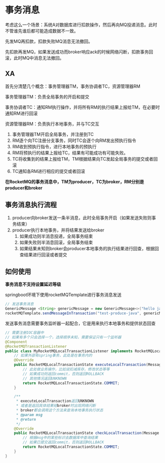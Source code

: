 # 事务消息

考虑这么一个场景：系统A对数据库进行扣款操作，然后再向MQ投递消息。此时不管谁先谁后都可能造成数据不一致。

先发MQ再扣款，扣款失败MQ消息无法撤回。

先扣款再发MQ，如果发送成功而broker响应ack的时候网络闪断，扣款事务回滚，此时MQ中消息无法撤回。

## XA

首先分清楚几个概念：事务管理器TM，事务协调者TC，资源管理器RM

事务管理器TM：负责全局事务的开启和提交

事务协调者TC：通知RM执行操作，并将所有RM的执行结果上报给TM，在必要时通知RM进行回滚

资源管理器RM：负责执行本地事务，并与TC交互

1. 事务管理器TM开启全局事务，并注册到TC
2. RM逐个向TC注册分支事务，同时TC会逐个向RM发出预执行指令
3. RM收到预执行指令，进行本地事务的预执行
4. RM将预执行的结果上报给TC，结果有可能成功有可能失败。
5. TC将收集到的结果上报给TM，TM根据结果向TC发起全局事务的提交或者回滚
6. TC通知各RM进行相应的提交或者回滚

**在RocketMQ的事务消息中，TM为producer，TC为broker，RM分别是producer和broker**

## 事务消息执行流程

1. producer向broker发送一条半消息，此时全局事务开启（如果发送失败则事务结束）
2. producer执行本地事务，并将结果发送给broker
   1. 如果成功则半消息投递，全局事务结束
   2. 如果失败则半消息回滚，全局事务结束
   3. 如果结果未知则broker会producer本地事务的执行结果进行回查，根据回查结果进行回滚或者提交

## 如何使用

**事务消息不支持设置延迟等级**

springboot环境下使用rocketMQTemplate进行事务消息发送

```java
// 发送事务消息
GenericMessage <String> genericMessage = new GenericMessage<>("hello java tx");
rocketMQTemplate.sendMessageInTransaction("test-produce-java", genericMessage, null);
```

发送事务消息需要事务监听器一起配合，它是用来执行本地事务和提供状态回查

```java
// 需要注册IOC容器中
// 如果有多个只会选择一个，选择顺序未知，需要保证只有一个监听器
@Component
@RocketMQTransactionListener
public class MyRocketMQLocalTransactionListener implements RocketMQLocalTransactionListener {
  	// 如果外部有spring事务，此处是在事务内的
    @Override
    public RocketMQLocalTransactionState executeLocalTransaction(Message msg, Object arg) {
        // 此处做业务操作，比如说扣减库存，修改状态等等
        // 如果成功则返回commit，否则返回ROLLBACK
        // 其他情况返回UNKNOWN
        return RocketMQLocalTransactionState.COMMIT;
    }

    /**
     * executeLocalTransaction返回UNKNOWN
     * 或者是返回具体结果给broker时出现网络闪断
     * broker都会调用这个方法来查询本地事务执行状态
     * @param msg
     * @return
     */
    @Override
    public RocketMQLocalTransactionState checkLocalTransaction(Message msg) {
        // 根据msg中的某些标识去数据库中查询结果
        // 如果已提交返回commit，否则返回ROLLBACK
        return RocketMQLocalTransactionState.COMMIT;
    }
}
```

